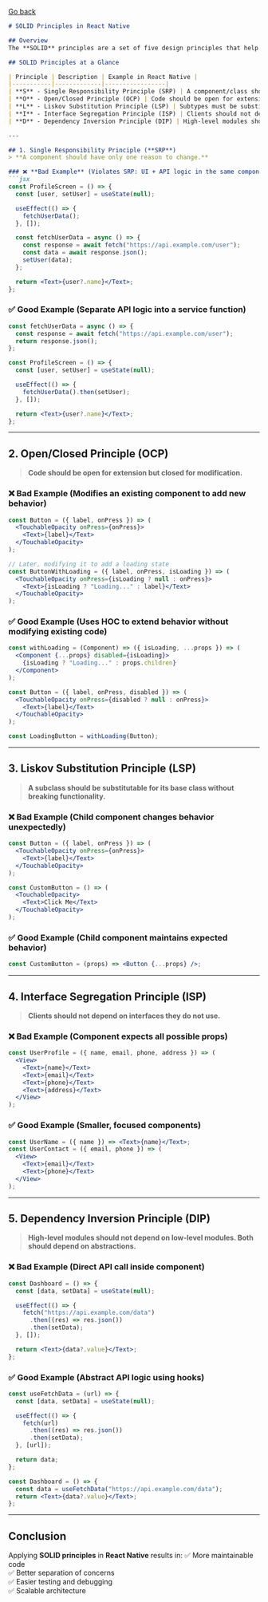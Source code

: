 [Go back](../Index.md)

```md
# SOLID Principles in React Native

## Overview
The **SOLID** principles are a set of five design principles that help developers write clean, scalable, and maintainable code. These principles are especially useful in **React Native** to structure components, state management, and business logic effectively.

## SOLID Principles at a Glance

| Principle | Description | Example in React Native |
|-----------|-------------|-----------------|
| **S** - Single Responsibility Principle (SRP) | A component/class should have only one reason to change. | Separate API calls from UI logic. |
| **O** - Open/Closed Principle (OCP) | Code should be open for extension but closed for modification. | Use HOCs or hooks to extend functionality. |
| **L** - Liskov Substitution Principle (LSP) | Subtypes must be substitutable for their base types without breaking behavior. | Ensure child components behave consistently like their parent components. |
| **I** - Interface Segregation Principle (ISP) | Clients should not depend on interfaces they do not use. | Avoid unnecessary props; create separate smaller components. |
| **D** - Dependency Inversion Principle (DIP) | High-level modules should not depend on low-level modules. Both should depend on abstractions. | Use hooks or context API instead of direct dependencies. |

---

## 1. Single Responsibility Principle (**SRP**)
> **A component should have only one reason to change.**

### ❌ **Bad Example** (Violates SRP: UI + API logic in the same component)
```jsx
const ProfileScreen = () => {
  const [user, setUser] = useState(null);

  useEffect(() => {
    fetchUserData();
  }, []);

  const fetchUserData = async () => {
    const response = await fetch("https://api.example.com/user");
    const data = await response.json();
    setUser(data);
  };

  return <Text>{user?.name}</Text>;
};
```

### ✅ **Good Example** (Separate API logic into a service function)
```jsx
const fetchUserData = async () => {
  const response = await fetch("https://api.example.com/user");
  return response.json();
};

const ProfileScreen = () => {
  const [user, setUser] = useState(null);

  useEffect(() => {
    fetchUserData().then(setUser);
  }, []);

  return <Text>{user?.name}</Text>;
};
```

---

## 2. Open/Closed Principle (**OCP**)
> **Code should be open for extension but closed for modification.**

### ❌ **Bad Example** (Modifies an existing component to add new behavior)
```jsx
const Button = ({ label, onPress }) => (
  <TouchableOpacity onPress={onPress}>
    <Text>{label}</Text>
  </TouchableOpacity>
);

// Later, modifying it to add a loading state
const ButtonWithLoading = ({ label, onPress, isLoading }) => (
  <TouchableOpacity onPress={isLoading ? null : onPress}>
    <Text>{isLoading ? "Loading..." : label}</Text>
  </TouchableOpacity>
);
```

### ✅ **Good Example** (Uses HOC to extend behavior without modifying existing code)
```jsx
const withLoading = (Component) => ({ isLoading, ...props }) => (
  <Component {...props} disabled={isLoading}>
    {isLoading ? "Loading..." : props.children}
  </Component>
);

const Button = ({ label, onPress, disabled }) => (
  <TouchableOpacity onPress={disabled ? null : onPress}>
    <Text>{label}</Text>
  </TouchableOpacity>
);

const LoadingButton = withLoading(Button);
```

---

## 3. Liskov Substitution Principle (**LSP**)
> **A subclass should be substitutable for its base class without breaking functionality.**

### ❌ **Bad Example** (Child component changes behavior unexpectedly)
```jsx
const Button = ({ label, onPress }) => (
  <TouchableOpacity onPress={onPress}>
    <Text>{label}</Text>
  </TouchableOpacity>
);

const CustomButton = () => (
  <TouchableOpacity>
    <Text>Click Me</Text>
  </TouchableOpacity>
);
```

### ✅ **Good Example** (Child component maintains expected behavior)
```jsx
const CustomButton = (props) => <Button {...props} />;
```

---

## 4. Interface Segregation Principle (**ISP**)
> **Clients should not depend on interfaces they do not use.**

### ❌ **Bad Example** (Component expects all possible props)
```jsx
const UserProfile = ({ name, email, phone, address }) => (
  <View>
    <Text>{name}</Text>
    <Text>{email}</Text>
    <Text>{phone}</Text>
    <Text>{address}</Text>
  </View>
);
```

### ✅ **Good Example** (Smaller, focused components)
```jsx
const UserName = ({ name }) => <Text>{name}</Text>;
const UserContact = ({ email, phone }) => (
  <View>
    <Text>{email}</Text>
    <Text>{phone}</Text>
  </View>
);
```

---

## 5. Dependency Inversion Principle (**DIP**)
> **High-level modules should not depend on low-level modules. Both should depend on abstractions.**

### ❌ **Bad Example** (Direct API call inside component)
```jsx
const Dashboard = () => {
  const [data, setData] = useState(null);

  useEffect(() => {
    fetch("https://api.example.com/data")
      .then((res) => res.json())
      .then(setData);
  }, []);

  return <Text>{data?.value}</Text>;
};
```

### ✅ **Good Example** (Abstract API logic using hooks)
```jsx
const useFetchData = (url) => {
  const [data, setData] = useState(null);

  useEffect(() => {
    fetch(url)
      .then((res) => res.json())
      .then(setData);
  }, [url]);

  return data;
};

const Dashboard = () => {
  const data = useFetchData("https://api.example.com/data");
  return <Text>{data?.value}</Text>;
};
```

---

## Conclusion
Applying **SOLID principles** in **React Native** results in:
✅ More maintainable code  
✅ Better separation of concerns  
✅ Easier testing and debugging  
✅ Scalable architecture  

```

